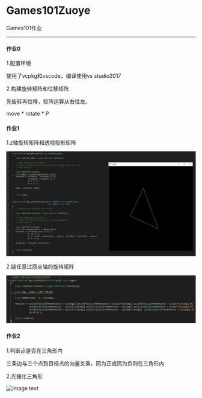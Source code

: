 # Games101Zuoye
Games101作业

---

#### 作业0

1.配置环境

使用了vcpkg和vscode，编译使用vs studio2017

2.构建旋转矩阵和位移矩阵

先旋转再位移，矩阵运算从右往左。

move * rotate * P

#### 作业1

1.z轴旋转矩阵和透视投影矩阵

![Image text](https://github.com/AHappyFun/Games101Zuoye/blob/main/pa1/pic/show.png)

2.绕任意过原点轴的旋转矩阵

![Image text](https://github.com/AHappyFun/Games101Zuoye/blob/main/pa1/pic/tigao.png)

#### 作业2

1.判断点是否在三角形内

三条边与三个点到目标点的向量叉乘，同为正或同为负则在三角形内
  
2.光栅化三角形

![Image text](https://github.com/AHappyFun/Games101Zuoye/blob/main/pa2/pic/res.png)


